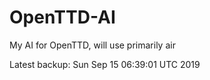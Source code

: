 # OpenTTD-AI
My AI for OpenTTD, will use primarily air

Latest backup: Sun Sep 15 06:39:01 UTC 2019

